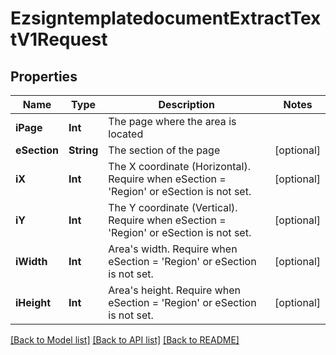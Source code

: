 # EzsigntemplatedocumentExtractTextV1Request

## Properties
Name | Type | Description | Notes
------------ | ------------- | ------------- | -------------
**iPage** | **Int** | The page where the area is located | 
**eSection** | **String** | The section of the page | [optional] 
**iX** | **Int** | The X coordinate (Horizontal). Require when eSection &#x3D; &#39;Region&#39; or eSection is not set. | [optional] 
**iY** | **Int** | The Y coordinate (Vertical). Require when eSection &#x3D; &#39;Region&#39; or eSection is not set. | [optional] 
**iWidth** | **Int** | Area&#39;s width. Require when eSection &#x3D; &#39;Region&#39; or eSection is not set. | [optional] 
**iHeight** | **Int** | Area&#39;s height. Require when eSection &#x3D; &#39;Region&#39; or eSection is not set. | [optional] 

[[Back to Model list]](../README.md#documentation-for-models) [[Back to API list]](../README.md#documentation-for-api-endpoints) [[Back to README]](../README.md)


